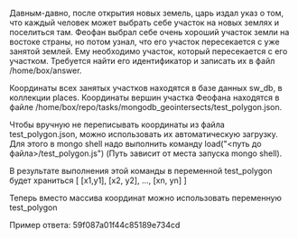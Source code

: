﻿Давным-давно, после открытия новых земель, царь издал указ о том, что каждый человек может выбрать себе участок на новых землях и поселиться там. Феофан выбрал себе очень хороший участок земли на востоке страны, но потом узнал, что его участок пересекается с уже занятой землей. Ему необходимо участок, который пересекается с его участком. Требуется найти его идентификатор и записать их в файл /home/box/answer.

Координаты всех занятых участков находятся в базе данных sw_db, в коллекции places. Координаты вершин участка Феофана находятся в файле  /home/box/repo/tasks/mongodb_geointersects/test_polygon.json.

Чтобы вручную не переписывать координаты из файла test_polygon.json, можно использовать их автоматическую загрузку. Для этого в mongo shell надо выполнить команду load("<путь до файла>/test_polygon.js") (Путь зависит от места запуска mongo shell).

В результате выполнения этой команды в переменной test_polygon будет храниться [ [x1,y1], [x2, y2], ..., [xn, yn] ]

Теперь вместо массива координат можно использовать переменную test_polygon

Пример ответа: 59f087a01f44c85189e734cd